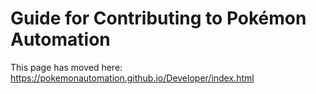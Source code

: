 # Guide for Contributing to Pokémon Automation

This page has moved here: https://pokemonautomation.github.io/Developer/index.html

